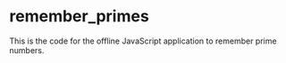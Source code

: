 # remember_primes

This is the code for the offline JavaScript application to remember prime numbers.

